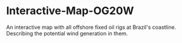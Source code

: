 # Interactive-Map-OG20W
An interactive map with all offshore fixed oil rigs at Brazil's coastline. Describing the potential wind generation in them.
